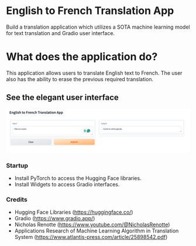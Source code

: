 # English to French Translation App

Build a translation application which utilizes a SOTA machine learning model for text translation and Gradio user interface.

# What does the application do?

This application allows users to translate English text to French. The user also has the ability to erase the previous required translation.

## See the elegant user interface

![Alt text](<../Screenshot 2024-02-01 at 6.55.09 PM.png>)

### Startup

- Install PyTorch to access the Hugging Face libraries.
- Install Widgets to access Gradio interfaces.

### Credits
- Hugging Face Libraries (https://huggingface.co/)
- Gradio (https://www.gradio.app/)
- Nicholas Renotte (https://www.youtube.com/@NicholasRenotte)
- Applications Research of Machine Learning Algorithm in Translation System (https://www.atlantis-press.com/article/25898542.pdf)
